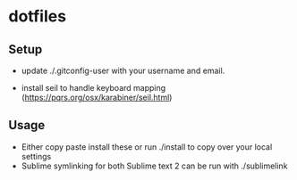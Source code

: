 dotfiles
========

## Setup

+  update ./.gitconfig-user with your username and email.

+ install seil to handle keyboard mapping (https://pqrs.org/osx/karabiner/seil.html)

## Usage

+ Either copy paste install these or run ./install to copy over your local settings
+ Sublime symlinking for both Sublime text 2 can be run with ./sublimelink